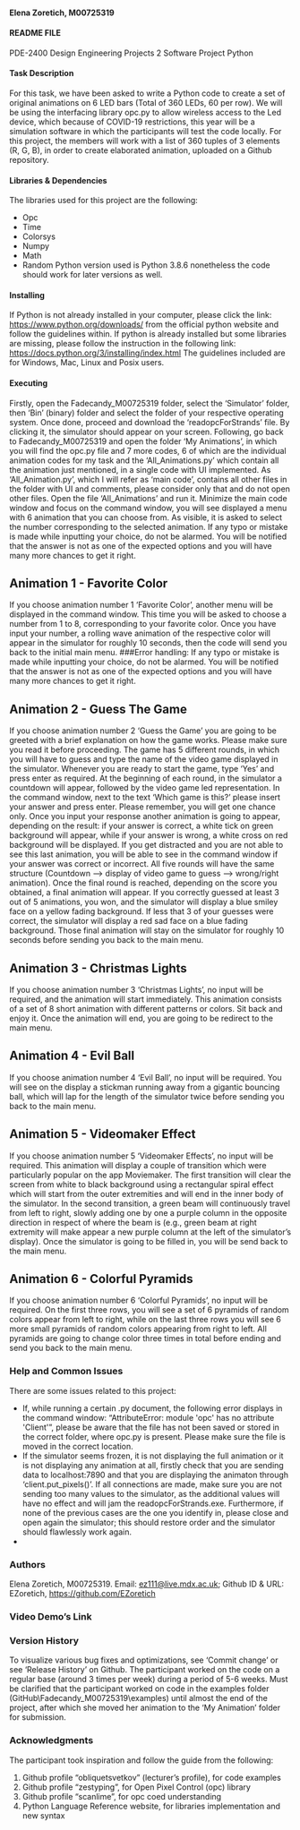#### Elena Zoretich, M00725319 ####
#### README FILE ####
PDE-2400 Design Engineering Projects 2
Software Project Python

#### Task Description ####
For this task, we have been asked to write a Python code to create a set of original animations on 6 LED bars (Total of 360 LEDs, 60 per row).
We will be using the interfacing library opc.py to allow wireless access to the Led device, which because of COVID-19 restrictions, this year will be a simulation software in which the participants will test the code locally.
For this project, the members will work with a list of 360 tuples of 3 elements (R, G, B), in order to create elaborated animation, uploaded on a Github repository.

#### Libraries & Dependencies ####
The libraries used for this project are the following:
-	Opc
-	Time
-	Colorsys
-	Numpy
-	Math
-	Random
Python version used is Python 3.8.6 nonetheless the code should work for later versions as well.

#### Installing ####
If Python is not already installed in your computer, please click the link: https://www.python.org/downloads/ from the official python website and follow the guidelines within.
If python is already installed but some libraries are missing, please follow the instruction in the following link: https://docs.python.org/3/installing/index.html
The guidelines included are for Windows, Mac, Linux and Posix users.

#### Executing ####
Firstly, open the Fadecandy_M00725319 folder, select the ‘Simulator’ folder, then ‘Bin’ (binary) folder and select the folder of your respective operating system.
Once done, proceed and download the ‘readopcForStrands’ file. By clicking it, the simulator should appear on your screen.
Following, go back to Fadecandy_M00725319 and open the folder ‘My Animations’, in which you will find the opc.py file and 7 more codes, 6 of which are the individual animation codes for my task and the ‘All_Animations.py’ which contain all the animation just mentioned, in a single code with UI implemented.
As ‘All_Animation.py’, which I will refer as ‘main code’, contains all other files in the folder with UI and comments, please consider only that and do not open other files.
Open the file ‘All_Animations’ and run it.
Minimize the main code window and focus on the command window, you will see displayed a menu with 6 animation that you can choose from.
As visible, it is asked to select the number corresponding to the selected animation.
If any typo or mistake is made while inputting your choice, do not be alarmed.
You will be notified that the answer is not as one of the expected options and you will have many more chances to get it right.

## Animation 1 - Favorite Color ##
If you choose animation number 1 ‘Favorite Color’, another menu will be displayed in the command window.
This time you will be asked to choose a number from 1 to 8, corresponding to your favorite color.
Once you have input your number, a rolling wave animation of the respective color will appear in the simulator for roughly 10 seconds, then the code will send you back to the initial main menu.
###Error handling: If any typo or mistake is made while inputting your choice, do not be alarmed.
You will be notified that the answer is not as one of the expected options and you will have many more chances to get it right.

## Animation 2 - Guess The Game ##
If you choose animation number 2 ‘Guess the Game’ you are going to be greeted with a brief explanation on how the game works.
Please make sure you read it before proceeding.
The game has 5 different rounds, in which you will have to guess and type the name of the video game displayed in the simulator.
Whenever you are ready to start the game, type ‘Yes’ and press enter as required.
At the beginning of each round, in the simulator a countdown will appear, followed by the video game led representation.
In the command window, next to the text ‘Which game is this?’ please insert your answer and press enter.
Please remember, you will get one chance only.
Once you input your response another animation is going to appear, depending on the result: if your answer is correct, a white tick on green background will appear, while if your answer is wrong, a white cross on red background will be displayed.
If you get distracted and you are not able to see this last animation, you will be able to see in the command window if your answer was correct or incorrect.
All five rounds will have the same structure (Countdown --> display of video game to guess --> wrong/right animation).
Once the final round is reached, depending on the score you obtained, a final animation will appear.
If you correctly guessed at least 3 out of 5 animations, you won, and the simulator will display a blue smiley face on a yellow fading background.
If less that 3 of your guesses were correct, the simulator will display a red sad face on a blue fading background.
Those final animation will stay on the simulator for roughly 10 seconds before sending you back to the main menu.

## Animation 3 - Christmas Lights
If you choose animation number 3 ‘Christmas Lights’, no input will be required, and the animation will start immediately.
This animation consists of a set of 8 short animation with different patterns or colors.
Sit back and enjoy it.
Once the animation will end, you are going to be redirect to the main menu.

## Animation 4 - Evil Ball
If you choose animation number 4 ‘Evil Ball’, no input will be required.
You will see on the display a stickman running away from a gigantic bouncing ball, which will lap for the length of the simulator twice before sending you back to the main menu.

## Animation 5 - Videomaker Effect
If you choose animation number 5 ‘Videomaker Effects’, no input will be required.
This animation will display a couple of transition which were particularly popular on the app Moviemaker.
The first transition will clear the screen from white to black background using a rectangular spiral effect which will start from the outer extremities and will end in the inner body of the simulator.
In the second transition, a green beam will continuously travel from left to right, slowly adding one by one a purple column in the opposite direction in respect of where the beam is (e.g., green beam at right extremity will make appear a new purple column at the left of the simulator’s display).
Once the simulator is going to be filled in, you will be send back to the main menu.

## Animation 6 - Colorful Pyramids
If you choose animation number 6 ‘Colorful Pyramids’, no input will be required.
On the first three rows, you will see a set of 6 pyramids of random colors appear from left to right, while on the last three rows you will see 6 more small pyramids of random colors appearing from right to left.
All pyramids are going to change color three times in total before ending and send you back to the main menu.

### Help and Common Issues ###
There are some issues related to this project:
-	If, while running a certain .py document, the following error displays in the command window:  “AttributeError: module 'opc' has no attribute 'Client'”, please be aware that the file has not been saved or stored in the correct folder, where opc.py is present. Please make sure the file is moved in the correct location.
-	If the simulator seems frozen, it is not displaying the full animation or it is not displaying any animation at all, firstly check that you are sending data to localhost:7890 and that you are displaying the animaton through ‘client.put_pixels()’. If all connections are made, make sure you are not sending too many values to the simulator, as the additional values will have no effect and will jam the readopcForStrands.exe. Furthermore, if none of the previous cases are the one you identify in, please close and open again the simulator; this should restore order and the simulator should flawlessly work again.
-	
### Authors ###
Elena Zoretich, M00725319.
Email: ez111@live.mdx.ac.uk;
Github ID & URL: EZoretich, https://github.com/EZoretich 

### Video Demo’s Link ###

### Version History ###
To visualize various bug fixes and optimizations, see ‘Commit change’ or see ‘Release History’ on Github. The participant worked on the code on a regular base (around 3 times per week) during a period of 5-6 weeks.
Must be clarified that the participant worked on code in the examples folder (GitHub\Fadecandy_M00725319\examples) until almost the end of the project, after which she moved her animation to the ‘My Animation’ folder for submission.

### Acknowledgments ###
The participant took inspiration and follow the guide from the following:
1)	Github profile “obliquetsvetkov” (lecturer’s profile), for code examples
2)	Github profile “zestyping”, for Open Pixel Control (opc) library
3)	Github profile “scanlime”, for opc coed understanding
4)	Python Language Reference website, for libraries implementation and new syntax
